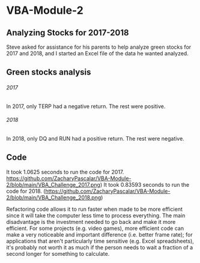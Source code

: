 # VBA-Module-2

## Analyzing Stocks for 2017-2018
Steve asked for assistance for his parents to help analyze green stocks for 2017 and 2018, and I started an Excel file of the data he wanted analyzed.

## Green stocks analysis
###### 2017
In 2017, only TERP had a negative return. The rest were positive.
###### 2018
In 2018, only DQ and RUN had a positive return. The rest were negative.
## Code
It took 1.0625 seconds to run the code for 2017.
https://github.com/ZacharyPascalar/VBA-Module-2/blob/main/VBA_Challenge_2017.png)
It took 0.83593 seconds to run the code for 2018.
(https://github.com/ZacharyPascalar/VBA-Module-2/blob/main/VBA_Challenge_2018.png)

Refactoring code allows it to run faster when made to be more efficient since it will take the computer less time to process everything. The main disadvantage is the investment needed to go back and make it more efficient. For some projects (e.g. video games), more efficient code can make a very noticeable and important difference (i.e. better frame rate); for applications that aren't particularly time sensitive (e.g. Excel spreadsheets), it's probably not worth it as much if the person needs to wait a fraction of a second longer for something to calculate.
